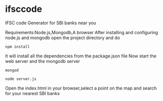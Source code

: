 # ifsccode
IFSC code Generator for SBI banks near you

Requirements:Node.js,Mongodb,A browser
After installing and configuring node.js and mongodb open the project directory and do
```
npm install
```
It will install all the dependencies from the package.json file
Now start the web server and the mongodb server
```
mongod
```
```
node server.js
```
Open the index.html in your browser,select a point on the map and search for your nearest SBI banks
